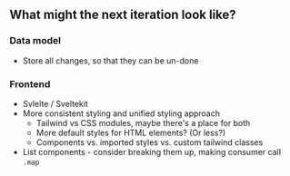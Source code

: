 ## What might the next iteration look like?

### Data model

- Store all changes, so that they can be un-done

### Frontend

- Svlelte / Sveltekit
- More consistent styling and unified styling approach
  - Tailwind vs CSS modules, maybe there's a place for both
  - More default styles for HTML elements? (Or less?)
  - Components vs. imported styles vs. custom tailwind classes
- List components - consider breaking them up, making consumer call `.map`
